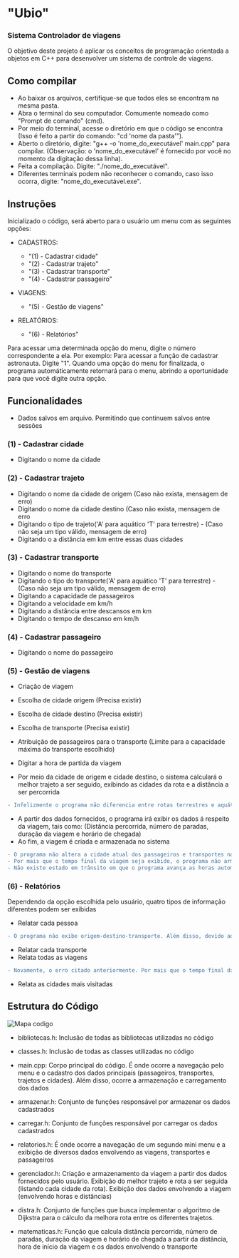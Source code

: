 # "Ubio"
### Sistema Controlador de viagens 
O objetivo deste projeto é aplicar os conceitos de programação orientada a objetos em C++ para desenvolver um sistema de controle de viagens. 

## Como compilar
- Ao baixar os arquivos, certifique-se que todos eles se encontram na mesma pasta.
- Abra o terminal do seu computador. Comumente nomeado como "Prompt de comando" (cmd).
- Por meio do terminal, acesse o diretório em que o código se encontra (Isso é feito a partir do comando: "cd 'nome da pasta'").
- Aberto o diretório, digite: "g++ -o 'nome_do_executável' main.cpp" para compilar. (Observação: o 'nome_do_executável' é fornecido por você no momento da digitação dessa linha).
- Feita a compilação. Digite: "./nome_do_executável".
- Diferentes terminais podem não reconhecer o comando, caso isso ocorra, digite: "nome_do_executável.exe".

## Instruções 
Inicializado o código, será aberto para o usuário um menu com as seguintes opções: 

- CADASTROS:
  - "(1) - Cadastrar cidade"
  - "(2) - Cadastrar trajeto"
  - "(3) - Cadastrar transporte"
  - "(4) - Cadastrar passageiro"

- VIAGENS:
  - "(5) - Gestão de viagens"

- RELATÓRIOS:
  - "(6) - Relatórios"

Para acessar uma determinada opção do menu, digite o número correspondente a ela.
Por exemplo: Para acessar a função de cadastrar astronauta. Digite "1".
Quando uma opção do menu for finalizada, o programa automáticamente retornará para o menu, abrindo a oportunidade para que você digite outra opção.

## Funcionalidades
- Dados salvos em arquivo. Permitindo que continuem salvos entre sessões
### (1) - Cadastrar cidade
- Digitando o nome da cidade
### (2) - Cadastrar trajeto
- Digitando o nome da cidade de origem (Caso não exista, mensagem de erro)
- Digitando o nome da cidade destino (Caso não exista, mensagem de erro
- Digitando o tipo de trajeto('A' para aquático 'T' para terrestre) - (Caso não seja um tipo válido, mensagem de erro)
- Digitando o a distância em km entre essas duas cidades
### (3) - Cadastrar transporte
- Digitando o nome do transporte
- Digitando o tipo do transporte('A' para aquático 'T' para terrestre) - (Caso não seja um tipo válido, mensagem de erro)
- Digitando a capacidade de passageiros
- Digitando a velocidade em km/h
- Digitando a distância entre descansos em km
- Digitando o tempo de descanso em km/h
### (4) - Cadastrar passageiro
- Digitando o nome do passageiro
### (5) - Gestão de viagens
- Criação de viagem
- Escolha de cidade origem (Precisa existir)
- Escolha de cidade destino (Precisa existir)
- Escolha de transporte (Precisa existir)
- Atribuição de passageiros para o transporte (Limite para a capacidade máxima do transporte escolhido)
- Digitar a hora de partida da viagem

- Por meio da cidade de origem e cidade destino, o sistema calculará o melhor trajeto a ser seguido, exibindo as cidades da rota e a distância a ser percorrida
```diff
- Infelizmente o programa não diferencia entre rotas terrestres e aquáticas
```
- A partir dos dados fornecidos, o programa irá exibir os dados á respeito da viagem, tais como: (Distância percorrida, número de paradas, duração da viagem e horário de chegada)
- Ao fim, a viagem é criada e armazenada no sistema
```diff
- O programa não altera a cidade atual dos passageiros e transportes na finalização de uma viagem
- Por mais que o tempo final da viagem seja exibido, o programa não armazena as horas em trânsito da viagem
- Não existe estado em trânsito em que o programa avança as horas automaticamente ou manualmente. Na criação de uma viagem os dados a respeito dela são exibidos imediatamente.
```
### (6) - Relatórios
Dependendo da opção escolhida pelo usuário, quatro tipos de informação diferentes podem ser exibidas
- Relatar cada pessoa
```diff
- O programa não exibe origem-destino-transporte. Além disso, devido ao erro citado anteriormente de não alterar a cidade dos passageiros ele sempre exibe como disponível (estado padrão de um passageiro)
```
- Relatar cada transporte
- Relata todas as viagens
```diff
- Novamente, o erro citado anteriormente. Por mais que o tempo final da viagem seja exibido, o programa não armazena as horas em trânsito da viagem e exibe como 0 
```
- Relata as cidades mais visitadas
## Estrutura do Código 
![Mapa codigo](https://github.com/user-attachments/assets/0e662623-2203-4ee3-b27f-115eac09a090)

- bibliotecas.h: Inclusão de todas as bibliotecas utilizadas no código
- classes.h: Inclusão de todas as classes utilizadas no código

- main.cpp: Corpo principal do código. É onde ocorre a navegação pelo menu e o cadastro dos dados principais (passageiros, transportes, trajetos e cidades). Além disso, ocorre a armazenação e carregamento dos dados
- armazenar.h: Conjunto de funções responsável por armazenar os dados cadastrados
- carregar.h: Conjunto de funções responsável por carregar os dados cadastrados

- relatorios.h: É onde ocorre a navegação de um segundo mini menu e a exibição de diversos dados envolvendo as viagens, transportes e passageiros

- gerenciador.h: Criação e armazenamento da viagem a partir dos dados fornecidos pelo usuário. Exibição do melhor trajeto e rota a ser seguida (listando cada cidade da rota). Exibição dos dados envolvendo a viagem (envolvendo horas e distâncias)
- distra.h: Conjunto de funções que busca implementar o algoritmo de Dijkstra para o cálculo da melhora rota entre os diferentes trajetos.
- matematicas.h: Função que calcula distância percorrida, número de paradas, duração da viagem e horário de chegada a partir da distância, hora de início da viagem e os dados envolvendo o transporte









